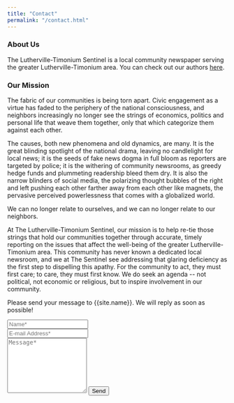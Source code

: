 ```yaml
---
title: "Contact"
permalink: "/contact.html"
---
```


<h3>About Us</h3>
<div class="about-us">
The Lutherville-Timonium Sentinel is a local community newspaper serving the greater Lutherville-Timonium area. You can check out our authors <a href="/authors-list.html">here</a>.
</div>
<h3>Our Mission</h3>
<div class="mission">
The fabric of our communities is being torn apart. Civic engagement as a virtue has faded to the periphery of the national consciousness, and neighbors increasingly no longer see the strings of economics, politics and personal life that weave them together, only that which categorize them against each other. 
  
The causes, both new phenomena and old dynamics, are many. It is the great blinding spotlight of the national drama, leaving no candlelight for local news; it is the seeds of fake news dogma in full bloom as reporters are targeted by police; it is the withering of community newsrooms, as greedy hedge funds and plummeting readership bleed them dry. It is also the narrow blinders of social media, the polarizing thought bubbles of the right and left pushing each other farther away from each other like magnets, the pervasive perceived powerlessness that comes with a globalized world. 

We can no longer relate to ourselves, and we can no longer relate to our neighbors. 

At The Lutherville-Timonium Sentinel, our mission is to help re-tie those strings that hold our communities together through accurate, timely reporting on the issues that affect the well-being of the greater Lutherville-Timonium area. This community has never known a dedicated local newsroom, and we at The Sentinel see addressing that glaring deficiency as the first step to dispelling this apathy. For the community to act, they must first care; to care, they must first know. We do seek an agenda -- not political, not economic or religious, but to inspire involvement in our community.

</div>
  

<form action="https://formspree.io/{{site.email}}" method="POST">    
<p class="mb-4">Please send your message to {{site.name}}. We will reply as soon as possible!</p>
<div class="form-group row">
<div class="col-md-6">
<input class="form-control" type="text" name="name" placeholder="Name*" required>
</div>
<div class="col-md-6">
<input class="form-control" type="email" name="_replyto" placeholder="E-mail Address*" required>
</div>
</div>
<textarea rows="8" class="form-control mb-3" name="message" placeholder="Message*" required></textarea>    
<input class="btn btn-success" type="submit" value="Send">
</form>
